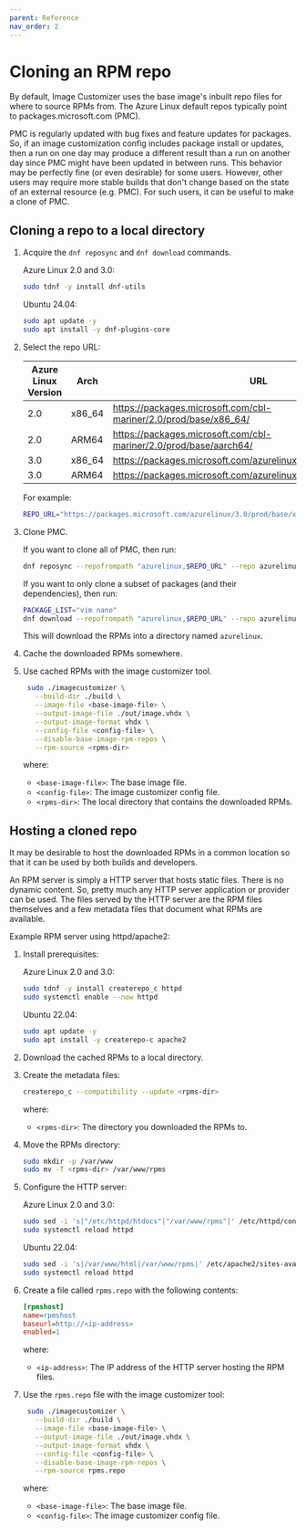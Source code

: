 ```yaml
---
parent: Reference
nav_order: 2
---
```


# Cloning an RPM repo

By default, Image Customizer uses the base image's inbuilt repo files for where
to source RPMs from. The Azure Linux default repos typically point to
packages.microsoft.com (PMC).

PMC is regularly updated with bug fixes and feature updates for packages. So, if an
image customization config includes package install or updates, then a run on one day
may produce a different result than a run on another day since PMC might have been
updated in between runs. This behavior may be perfectly fine (or even desirable) for
some users. However, other users may require more stable builds that don't change based
on the state of an external resource (e.g. PMC). For such users, it can be useful to
make a clone of PMC.

## Cloning a repo to a local directory

1. Acquire the `dnf reposync` and `dnf download` commands.

   Azure Linux 2.0 and 3.0:

   ```bash
   sudo tdnf -y install dnf-utils
   ```

   Ubuntu 24.04:

   ```bash
   sudo apt update -y
   sudo apt install -y dnf-plugins-core
   ```

2. Select the repo URL:

   | Azure Linux Version | Arch   | URL                                                               |
   | ------------------- | ------ | ----------------------------------------------------------------- |
   | 2.0                 | x86_64 | https://packages.microsoft.com/cbl-mariner/2.0/prod/base/x86_64/  |
   | 2.0                 | ARM64  | https://packages.microsoft.com/cbl-mariner/2.0/prod/base/aarch64/ |
   | 3.0                 | x86_64 | https://packages.microsoft.com/azurelinux/3.0/prod/base/x86_64/   |
   | 3.0                 | ARM64  | https://packages.microsoft.com/azurelinux/3.0/prod/base/aarch64/  |

   For example:

   ```bash
   REPO_URL="https://packages.microsoft.com/azurelinux/3.0/prod/base/x86_64/"
   ```

3. Clone PMC.

   If you want to clone all of PMC, then run:

   ```bash
   dnf reposync --repofrompath "azurelinux,$REPO_URL" --repo azurelinux --newest-only
   ```

   If you want to only clone a subset of packages (and their dependencies), then run:

   ```bash
   PACKAGE_LIST="vim nano"
   dnf download --repofrompath "azurelinux,$REPO_URL" --repo azurelinux --resolve --alldeps --destdir azurelinux $PACKAGE_LIST
   ```

   This will download the RPMs into a directory named `azurelinux`.

4. Cache the downloaded RPMs somewhere.

5. Use cached RPMs with the image customizer tool.

   ```bash
    sudo ./imagecustomizer \
      --build-dir ./build \
      --image-file <base-image-file> \
      --output-image-file ./out/image.vhdx \
      --output-image-format vhdx \
      --config-file <config-file> \
      --disable-base-image-rpm-repos \
      --rpm-source <rpms-dir>
   ```

   where:

   - `<base-image-file>`: The base image file.
   - `<config-file>`: The image customizer config file.
   - `<rpms-dir>`: The local directory that contains the downloaded RPMs.

## Hosting a cloned repo

It may be desirable to host the downloaded RPMs in a common location so that it can be
used by both builds and developers.

An RPM server is simply a HTTP server that hosts static files. There is no dynamic
content. So, pretty much any HTTP server application or provider can be used. The files
served by the HTTP server are the RPM files themselves and a few metadata files that
document what RPMs are available.

Example RPM server using httpd/apache2:

1. Install prerequisites:

   Azure Linux 2.0 and 3.0:

   ```bash
   sudo tdnf -y install createrepo_c httpd
   sudo systemctl enable --now httpd
   ```

   Ubuntu 22.04:

   ```bash
   sudo apt update -y
   sudo apt install -y createrepo-c apache2
   ````

2. Download the cached RPMs to a local directory.

3. Create the metadata files:

   ```bash
   createrepo_c --compatibility --update <rpms-dir>
   ```

   where:

   - `<rpms-dir>`: The directory you downloaded the RPMs to.

4. Move the RPMs directory:

   ```bash
   sudo mkdir -p /var/www
   sudo mv -T <rpms-dir> /var/www/rpms
   ```

5. Configure the HTTP server:

   Azure Linux 2.0 and 3.0:

   ```bash
   sudo sed -i 's|"/etc/httpd/htdocs"|"/var/www/rpms"|' /etc/httpd/conf/httpd.conf
   sudo systemctl reload httpd
   ```

   Ubuntu 22.04:

   ```bash
   sudo sed -i 's|/var/www/html|/var/www/rpms|' /etc/apache2/sites-available/000-default.conf
   sudo systemctl reload httpd
   ```

6. Create a file called `rpms.repo` with the following contents:

   ```ini
   [rpmshost]
   name=rpmshost
   baseurl=http://<ip-address>
   enabled=1
   ```

   where:

   - `<ip-address>`: The IP address of the HTTP server hosting the RPM files.

7. Use the `rpms.repo` file with the image customizer tool:

   ```bash
    sudo ./imagecustomizer \
      --build-dir ./build \
      --image-file <base-image-file> \
      --output-image-file ./out/image.vhdx \
      --output-image-format vhdx \
      --config-file <config-file> \
      --disable-base-image-rpm-repos \
      --rpm-source rpms.repo
   ```

   where:

   - `<base-image-file>`: The base image file.
   - `<config-file>`: The image customizer config file.
